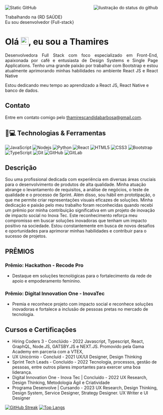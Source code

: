 <img align='right' src="https://github-readme-stats.vercel.app/api?username=thamirescandidabarbosa&show_icons=true&title_color=783c00&text_color=af552e&icon_color=783c00&bg_color=f8efd4&cache_seconds=2300" alt="ilustração do status do github">


<img src="https://img.shields.io/static/v1?label=Overview&message=thamirescandidabarbosa&color=f8efd4&style=for-the-badge&logo=GitHub" alt="Static GitHub">

<p>Trabalhando na {RD SAÚDE}<br/> Eu sou desenvolvedor {Full-stack}</p>



<h1 align = "justify"> Olá <img src="https://media.giphy.com/media/hvRJCLFzcasrR4ia7z/giphy.gif" width="25px">, eu sou a Thamires</h1>
<p align = "justify">Desenvolvedora Full Stack com foco especializado em Front-End, apaixonada por café e entusiasta de Design Systems e Single Page Applications. Tenho uma grande paixão por trabalhar com Bootstrap e estou atualmente aprimorando minhas habilidades no ambiente React JS e React Native</p>



Estou dedicando meu tempo ao aprendizado a React JS, React Native e banco de dados.

## Contato

Entre em contato comigo pelo [thamirescandidabarbosa@gmail.com](thamirescandidabarbosa@gmail.com).

## 🚀💻 Technologias & Ferramentas

![JavaScript](https://img.shields.io/badge/-JavaScript-black?style=flat-square&logo=javascript)
![Nodejs](https://img.shields.io/badge/-Nodejs-black?style=flat-square&logo=Node.js)
![Python](https://img.shields.io/badge/-Python-black?style=flat-square&logo=Python)
![React](https://img.shields.io/badge/-React-black?style=flat-square&logo=react)
![HTML5](https://img.shields.io/badge/-HTML5-E34F26?style=flat-square&logo=html5&logoColor=white)
![CSS3](https://img.shields.io/badge/-CSS3-1572B6?style=flat-square&logo=css3)
![Bootstrap](https://img.shields.io/badge/-Bootstrap-563D7C?style=flat-square&logo=bootstrap)
![TypeScript](https://img.shields.io/badge/-TypeScript-007ACC?style=flat-square&logo=typescript)
![Git](https://img.shields.io/badge/-Git-black?style=flat-square&logo=git)
![GitHub](https://img.shields.io/badge/-GitHub-181717?style=flat-square&logo=github)
![GitLab](https://img.shields.io/badge/-GitLab-FCA121?style=flat-square&logo=gitlab)


## Descrição
Sou uma profissional dedicada com experiência em diversas áreas cruciais para o desenvolvimento de produtos de alta qualidade. Minha atuação abrange o levantamento de requisitos, a análise de negócios, o teste de qualidade e o processo de Sprint. Além disso, sou hábil em prototipação, o que me permite criar representações visuais eficazes de soluções.
Minha dedicação e paixão pelo meu trabalho foram reconhecidas quando recebi um prêmio por minha contribuição significativa em um projeto de inovação de impacto social no Inova Tec. Este reconhecimento reforça meu compromisso em buscar soluções inovadoras que tenham um impacto positivo na sociedade. Estou constantemente em busca de novos desafios e oportunidades para aprimorar minhas habilidades e contribuir para o sucesso de projetos.

## PRÊMIOS

### Prêmio: Hackathon - Recode Pro
- Destaque em soluções tecnológicas para o fortalecimento da rede de apoio e empoderamento feminino.

### Prêmio: Digital Innovation One - InovaTec
- Premia e reconhece projeto com impacto social e reconhece soluções inovadoras e fortalece a inclusão de pessoas pretas no mercado de tecnologia.


## Cursos e Certificações 

- Hiring Coders 3 - Conclúido - 2022
  Javascript, Typescript, React, GraphQL, Node.JS, GATSBY.JS e NEXT.JS. Promovido pela Gama Academy em parceria com a VTEX,
- UX Unicórnio - Concluíd - 2021
  UX/UI Designer, Design Thinking
- Sprint Tech Leads - Concluído - 2022
  Tecnologia, processos, gestão de pessoas, entre outros pilares importantes para exercer uma boa liderança.
- Digital Innovation One - Inova Tec | Concluído - 2022
  UX Research, Design Thinking, Metodologia Ágil e Criatividade
- Programa Desenvolve | Cursando - 2023
  UX Research, Design Thinking, Design System, Service Designer, Strategy Designer. UX Writer e UI Designer



[![GitHub Streak](http://github-readme-streak-stats.herokuapp.com?user=thamirescandidabarbosa&theme=dark&background=000000)](https://git.io/streak-stats)
[![Top Langs](https://github-readme-stats.vercel.app/api/top-langs/?username=thamirescandidabarbosa&layout=compact&theme=vision-friendly-dark)](https://github.com/anuraghazra/github-readme-stats)
